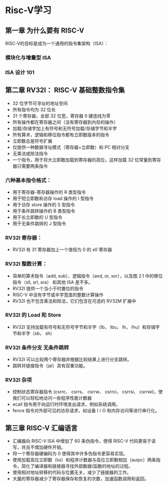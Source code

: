 # Risc-V学习


## 第一章 为什么要有 RISC-V

RISC-V的目标是成为一个通用的指令集架构（ISA）：

### 模块化与增量型 ISA

### ISA 设计 101



## 第二章 RV32I： RISC-V 基础整数指令集

- 32 位字节可寻址的地址空间
- 所有指令均为 32 位长
- 31 个寄存器，全部 32 位宽，寄存器 0 硬连线为零
- 所有操作都在寄存器之间（没有寄存器到内存的操作）
- 加载/存储字加上有符号和无符号加载/存储字节和半字
- 所有算术，逻辑和移位指令都有立即数版本的指令
- 立即数总是符号扩展
- 仅提供一种数据寻址模式（寄存器+立即数）和 PC 相对分支
- 无乘法或除法指令
- 一个指令，用于将大立即数加载到寄存器的高位，这样加载 32 位常量到寄存器只需要两条指令

### 六种基本指令格式：

- 用于寄存器-寄存器操作的 R 类型指令
- 用于短立即数和访存 load 操作的 I 型指令
- 用于访存 store 操作的 S 型指令
- 用于条件跳转操作的 B 类型指令
- 用于长立即数的 U 型指令
- 用于无条件跳转的 J 型指令

### RV32I 寄存器：

- RV32I 有 31 寄存器加上一个值恒为 0 的 x0 寄存器

### RV32I 整数计算：

- 简单的算术指令（add, sub）、逻辑指令（and, or, xor），以及图 2.1 中的移位指令（sll, srl, sra） 和其他 ISA 差不多。
- RV32I 提供一个当小于时置位的指令
- RISC-V 中没有字节或半字宽度的整数计算操作
- RV32I 也不包含乘法和除法，它们包含在可选的 RV32M 扩展中

### RV32I 的 Load 和 Store

- RV32I 支持加载有符号和无符号字节和半字（lb， lbu， lh， lhu）和存储字节和半字（sb， sh）

### RV32I 条件分支  无条件跳转

- RV32I 可以比较两个寄存器并根据比较结果上进行分支跳转。
- 跳转并链接指令（jal）具有双重功能。

### RV32I 杂项

- 控制状态寄存器指令 (csrrc、 csrrs、 csrrw、 csrrci、 csrrsi、 csrrwi)，使我们可以轻松地访问一些程序性能计数器
-  ecall 指令用于向运行时环境发出请求，例如系统调用。
-  fence 指令对外部可见的访存请求，如设备 I / O 和内存访问等进行串行化。

## 第三章 RISC-V 汇编语言

- 汇编器向 RISC-V ISA 中增加了 60 条伪指令，使得 RISC-V 代码更易于读写，并且不增加硬件开销。
- 将一个寄存器硬编码为 0 使得其中许多伪指令更容易实现。
- 使用加载高位立即数（lui）和程序计数器与高位立即数相加（auipc）两条指令，简化了编译器和链接器寻找外部数据/函数的地址的过程。
- 使用相对地址转移的代码与位置无关，减少了链接器的工作。
- 大量的寄存器减少了寄存器保存和恢复的次数，加速函数调用和返回。

